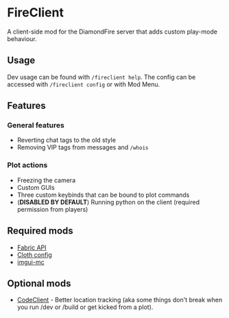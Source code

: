 # FireClient

A client-side mod for the DiamondFire server that adds custom play-mode behaviour.

## Usage
Dev usage can be found with `/fireclient help`. The config can be accessed with `/fireclient config` or with Mod Menu.

## Features

### General features
- Reverting chat tags to the old style
- Removing VIP tags from messages and `/whois`

### Plot actions
- Freezing the camera
- Custom GUIs
- Three custom keybinds that can be bound to plot commands
- (**DISABLED BY DEFAULT**) Running python on the client (required permission from players)

## Required mods

- [Fabric API](https://modrinth.com/mod/fabric-api)
- [Cloth config](https://modrinth.com/mod/cloth-config)
- [imgui-mc](https://modrinth.com/mod/imgui-mc)

## Optional mods

- [CodeClient](https://modrinth.com/mod/codeclient) - Better location tracking (aka some things don't break when you run /dev or /build or get kicked from a plot).
